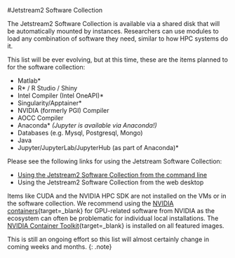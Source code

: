 #Jetstream2 Software Collection

The Jetstream2 Software Collection is available via a shared disk that will be automatically mounted by instances. Researchers can use modules to load any combination of software they need, similar to how HPC systems do it.

This list will be ever evolving, but at this time, these are the items planned to for the software collection:

* Matlab\*
* R\* / R Studio / Shiny
* Intel Compiler (Intel OneAPI)\*
* Singularity/Apptainer\*
* NVIDIA (formerly PGI) Compiler
* AOCC Compiler
* Anaconda\* *(Jupyter is available via Anaconda!)*
* Databases (e.g. Mysql, Postgresql, Mongo)
* Java
* Jupyter/JupyterLab/JupyterHub (as part of Anaconda)\*

Please see the following links for using the Jetstream Software Collection:

* [Using the Jetstream2 Software Collection from the command line](usingsoftware-cli.md)
* Using the Jetstream2 Software Collection from the web desktop

Items like CUDA and the NVIDIA HPC SDK are not installed on the VMs or in the software collection. We recommend using the [NVIDIA containers](https://catalog.ngc.nvidia.com/containers){target=_blank} for GPU-related software from NVIDIA as the ecosystem can often be problematic for individual local installations. The [NVIDIA Container Toolkit](https://docs.nvidia.com/datacenter/cloud-native/container-toolkit/overview.html){target=_blank} is installed on all featured images.

This is still an ongoing effort so this list will almost certainly change in coming weeks and months.
{: .note}
